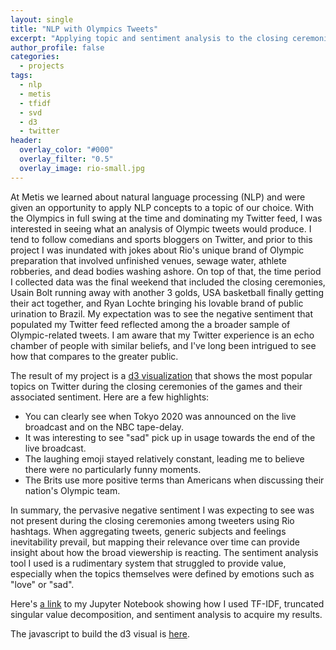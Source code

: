 ```yaml
---
layout: single
title: "NLP with Olympics Tweets"
excerpt: "Applying topic and sentiment analysis to the closing ceremonies of the 2016 Summer Olympics."
author_profile: false
categories:
  - projects
tags:
  - nlp
  - metis
  - tfidf
  - svd
  - d3
  - twitter 
header:
  overlay_color: "#000"
  overlay_filter: "0.5"
  overlay_image: rio-small.jpg
---
```


At Metis we learned about natural language processing (NLP) and were given an opportunity to apply NLP concepts to a topic of our choice. With the Olympics in full swing at the time and dominating my Twitter feed, I was interested in seeing what an analysis of Olympic tweets would produce. I tend to follow comedians and sports bloggers on Twitter, and prior to this project I was inundated with jokes about Rio's unique brand of Olympic preparation that involved unfinished venues, sewage water, athlete robberies, and dead bodies washing ashore. On top of that, the time period I collected data was the final weekend that included the closing ceremonies, Usain Bolt running away with another 3 golds, USA basketball finally getting their act together, and Ryan Lochte bringing his lovable brand of public urination to Brazil. My expectation was to see the negative sentiment that populated my Twitter feed reflected among the a broader sample of Olympic-related tweets. I am aware that my Twitter experience is an echo chamber of people with similar beliefs, and I've long been intrigued to see how that compares to the greater public.  

The result of my project is a [d3 visualization](https://bholligan.github.io/olympicd3/ "d3") that shows the most popular topics on Twitter during the closing ceremonies of the games and their associated sentiment. Here are a few highlights:  
- You can clearly see when Tokyo 2020 was announced on the live broadcast and on the NBC tape-delay.
- It was interesting to see "sad" pick up in usage towards the end of the live broadcast.
- The laughing emoji stayed relatively constant, leading me to believe there were no particularly funny moments.
- The Brits use more positive terms than Americans when discussing their nation's Olympic team.

In summary, the pervasive negative sentiment I was expecting to see was not present during the closing ceremonies among tweeters using Rio hashtags. When aggregating tweets, generic subjects and feelings inevitability prevail, but mapping their relevance over time can provide insight about how the broad viewership is reacting. The sentiment analysis tool I used is a rudimentary system that struggled to provide value, especially when the topics themselves were defined by emotions such as "love" or "sad".

Here's [a link](https://github.com/bholligan/olympic_NLP/blob/master/Tweet%20Text.ipynb "Notebook") to my Jupyter Notebook showing how I used TF-IDF, truncated singular value decomposition, and sentiment analysis to acquire my results.

The javascript to build the d3 visual is [here](https://github.com/bholligan/bholligan.github.io/blob/master/olympicd3/index.html "Javascript").

